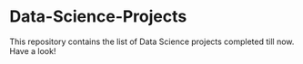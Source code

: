 # Data-Science-Projects
This repository contains the list of Data Science projects completed till now. Have a look!
